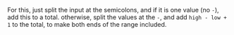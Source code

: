 For this, just split the input at the semicolons, and if it is one value (no ``-``), add this to a total. otherwise, split the values at the ``-``, and add ``high - low + 1`` to the total, to make both ends of the range included.
